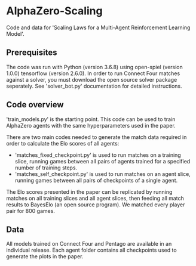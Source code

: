 # AlphaZero-Scaling
Code and data for 'Scaling Laws for a Multi-Agent Reinforcement Learning Model'.

## Prerequisites
The code was run with Python (version 3.6.8) using open-spiel (version 1.0.0) tensorflow (version 2.6.0).
In order to run Connect Four matches against a solver, you must download the open source solver package seperately. See 'solver_bot.py' documentation for detailed instructions.

## Code overview
'train_models.py' is the starting point. This code can be used to train AlphaZero agents with the same hyperparameters used in the paper.

There are two main codes needed to generate the match data required in order to calculate the Elo scores of all agents:
- 'matches_fixed_checkpoint.py' is used to run matches on a training slice, running games between all pairs of agents trained for a specified number of training steps.
- 'matches_self_checkpoint.py' is used to run matches on an agent slice, running games between all pairs of checkpoints of a single agent.

The Elo scores presented in the paper can be replicated by running matches on all training slices and all agent slices, then feeding all match results to BayesElo (an open source program). We matched every player pair for 800 games.

## Data
All models trained on Connect Four and Pentago are available in an individual release.
Each agent folder contains all checkpoints used to generate the plots in the paper.
